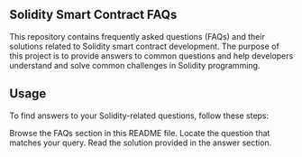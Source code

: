 ## Solidity Smart Contract FAQs
This repository contains frequently asked questions (FAQs) and their solutions related to Solidity smart contract development. The purpose of this project is to provide answers to common questions and help developers understand and solve common challenges in Solidity programming.

## Usage
To find answers to your Solidity-related questions, follow these steps:

Browse the FAQs section in this README file.
Locate the question that matches your query.
Read the solution provided in the answer section.
